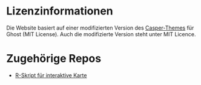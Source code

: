 # Lizenzinformationen

Die Website basiert auf einer modifizierten Version des [Casper-Themes](https://github.com/TryGhost/Casper) für Ghost (MIT License). Auch die modifizierte Version steht unter MIT Licence.

# Zugehörige Repos

- [R-Skript für interaktive Karte](https://github.com/dominiklawetzky/al-karte)

